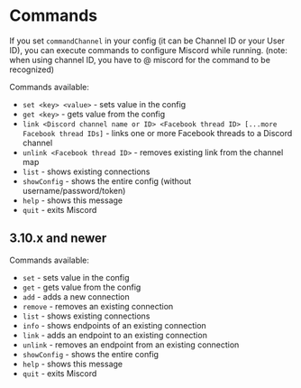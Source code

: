 # Commands

If you set `commandChannel` in your config \(it can be Channel ID or your User ID\), you can execute commands to configure Miscord while running. \(note: when using channel ID, you have to @ miscord for the command to be recognized\)

Commands available:

* `set <key> <value>` - sets value in the config
* `get <key>` - gets value from the config
* `link <Discord channel name or ID> <Facebook thread ID> [...more Facebook thread IDs]` - links one or more Facebook threads to a Discord channel
* `unlink <Facebook thread ID>` - removes existing link from the channel map
* `list` - shows existing connections
* `showConfig` - shows the entire config \(without username/password/token\)
* `help` - shows this message
* `quit` - exits Miscord

## 3.10.x and newer

Commands available:

* `set` - sets value in the config
* `get` - gets value from the config
* `add` - adds a new connection
* `remove` - removes an existing connection
* `list` - shows existing connections
* `info` - shows endpoints of an existing connection
* `link` - adds an endpoint to an existing connection
* `unlink` - removes an endpoint from an existing connection
* `showConfig` - shows the entire config
* `help` - shows this message
* `quit` - exits Miscord

